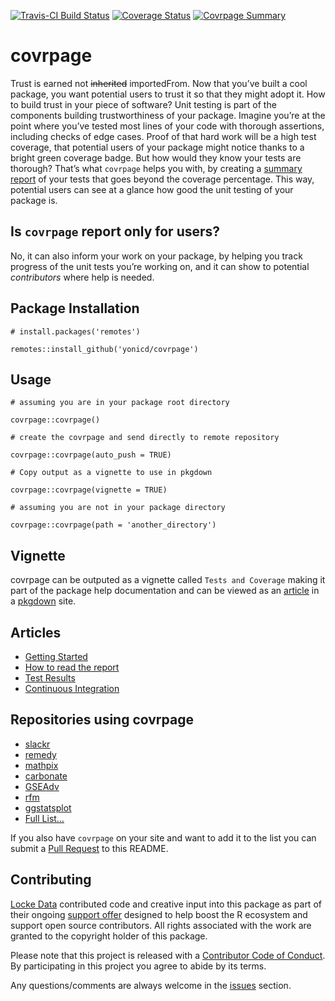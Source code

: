 
<!-- README.md is generated from README.Rmd. Please edit that file -->

[![Travis-CI Build
Status](https://travis-ci.org/yonicd/covrpage.svg?branch=master)](https://travis-ci.org/yonicd/covrpage)
[![Coverage
Status](https://img.shields.io/codecov/c/github/yonicd/covrpage/master.svg)](https://codecov.io/github/yonicd/covrpage?branch=master)
[![Covrpage
Summary](https://img.shields.io/badge/covrpage-Last_Build_2020_12_12-yellowgreen.svg)](http://tinyurl.com/yayrd3et)

# covrpage

Trust is earned not ~~inherited~~ importedFrom. Now that you’ve built a
cool package, you want potential users to trust it so that they might
adopt it. How to build trust in your piece of software? Unit testing is
part of the components building trustworthiness of your package. Imagine
you’re at the point where you’ve tested most lines of your code with
thorough assertions, including checks of edge cases. Proof of that hard
work will be a high test coverage, that potential users of your package
might notice thanks to a bright green coverage badge. But how would they
know your tests are thorough? That’s what `covrpage` helps you with, by
creating a [summary report](tests/README.md) of your tests that goes
beyond the coverage percentage. This way, potential users can see at a
glance how good the unit testing of your package is.

## Is `covrpage` report only for users?

No, it can also inform your work on your package, by helping you track
progress of the unit tests you’re working on, and it can show to
potential *contributors* where help is needed.

## Package Installation

    # install.packages('remotes')

    remotes::install_github('yonicd/covrpage')

## Usage

    # assuming you are in your package root directory

    covrpage::covrpage()

    # create the covrpage and send directly to remote repository

    covrpage::covrpage(auto_push = TRUE)

    # Copy output as a vignette to use in pkgdown

    covrpage::covrpage(vignette = TRUE)

    # assuming you are not in your package directory

    covrpage::covrpage(path = 'another_directory')

## Vignette

covrpage can be outputed as a vignette called `Tests and Coverage`
making it part of the package help documentation and can be viewed as an
[article](https://yonicd.github.io/covrpage/articles/tests_and_coverage.html)
in a [pkgdown](https://github.com/r-lib/pkgdown) site.

## Articles

-   [Getting
    Started](https://yonicd.github.io/covrpage/articles/get-started.html)
-   [How to read the
    report](https://yonicd.github.io/covrpage/articles/how-to-read-covrpage-report.html)
-   [Test
    Results](https://yonicd.github.io/covrpage/articles/Test_Results.html)
-   [Continuous
    Integration](https://yonicd.github.io/covrpage/articles/Continuous_Integration.html)

## Repositories using covrpage

-   [slackr](https://github.com/hrbrmstr/slackr/tree/master/tests)
-   [remedy](https://github.com/thinkr-open/remedy/tree/master/tests)
-   [mathpix](https://github.com/jonocarroll/mathpix/tree/master/tests)
-   [carbonate](https://github.com/yonicd/carbonate/tree/master/tests)
-   [GSEAdv](https://github.com/llrs/GSEAdv/tree/master/tests)
-   [rfm](https://github.com/rsquaredacademy/rfm/tree/master/tests)
-   [ggstatsplot](https://github.com/IndrajeetPatil/ggstatsplot/tree/master/tests)
-   [Full
    List…](https://github.com/search?l=Markdown&o=desc&q=covrpage+filename%3AREADME.md+path%3Atests&s=indexed&type=Code)

If you also have `covrpage` on your site and want to add it to the list
you can submit a [Pull
Request](https://github.com/yonicd/covrpage/pulls?utf8=%E2%9C%93&q=is%3Apr)
to this README.

## Contributing

[Locke Data](https://itsalocke.com) contributed code and creative input
into this package as part of their ongoing [support
offer](https://itsalocke.com/blog/package-support-offer/) designed to
help boost the R ecosystem and support open source contributors. All
rights associated with the work are granted to the copyright holder of
this package.

Please note that this project is released with a [Contributor Code of
Conduct](CONDUCT.md). By participating in this project you agree to
abide by its terms.

Any questions/comments are always welcome in the
[issues](https://github.com/yonicd/covrpage/issues) section.
